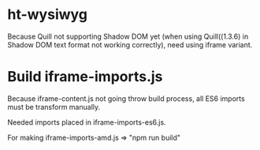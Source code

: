# ht-wysiwyg

Because Quill not supporting Shadow DOM yet (when using Quill((1.3.6) in Shadow DOM text format not working correctly), need using iframe variant.

# Build iframe-imports.js

Because iframe-content.js not going throw build process, all ES6 imports must be transform manually.

Needed imports placed in iframe-imports-es6.js.

For making iframe-imports-amd.js => "npm run build"

